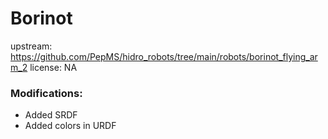 # Borinot

upstream: https://github.com/PepMS/hidro_robots/tree/main/robots/borinot_flying_arm_2
license: NA


### Modifications:

 - Added SRDF
 - Added colors in URDF
